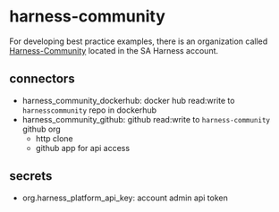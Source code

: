 # harness-community

For developing best practice examples, there is an organization called [Harness-Community](https://app.harness.io/ng/account/Ompd5rAMSfq97LoZsErwnQ/settings/organizations/Harness_Community/details) located in the SA Harness account.

## connectors

- harness_community_dockerhub: docker hub read:write to `harnesscommunity` repo in dockerhub
- harness_community_github: github read:write to `harness-community` github org
  - http clone
  - github app for api access

## secrets

- org.harness_platform_api_key: account admin api token
